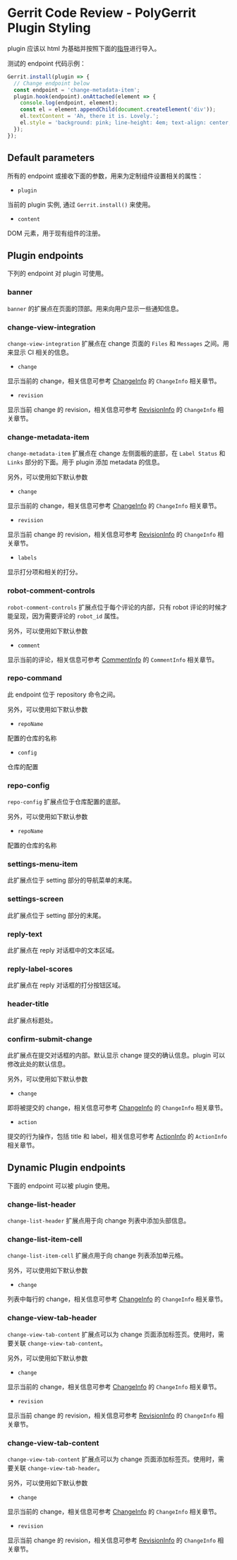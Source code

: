 # Gerrit Code Review - PolyGerrit Plugin Styling

plugin 应该以 html 为基础并按照下面的[指导](pg-plugin-dev.md)进行导入。

测试的 endpoint 代码示例：

``` js
Gerrit.install(plugin => {
  // Change endpoint below
  const endpoint = 'change-metadata-item';
  plugin.hook(endpoint).onAttached(element => {
    console.log(endpoint, element);
    const el = element.appendChild(document.createElement('div'));
    el.textContent = 'Ah, there it is. Lovely.';
    el.style = 'background: pink; line-height: 4em; text-align: center;';
  });
});
```

## Default parameters

所有的 endpoint 或接收下面的参数，用来为定制组件设置相关的属性：

* `plugin`

当前的 plugin 实例, 通过 `Gerrit.install()` 来使用。

* `content`

DOM 元素，用于现有组件的注册。

## Plugin endpoints

下列的 endpoint 对 plugin 可使用。

### banner

`banner` 的扩展点在页面的顶部。用来向用户显示一些通知信息。 

### change-view-integration

`change-view-integration` 扩展点在 change 页面的 `Files` 和 `Messages` 之间。用来显示 CI 相关的信息。

* `change`

显示当前的 change，相关信息可参考 [ChangeInfo](rest-api-changes.md) 的 `ChangeInfo` 相关章节。

* `revision`

显示当前 change 的 revision，相关信息可参考 [RevisionInfo](rest-api-changes.md) 的 `ChangeInfo` 相关章节。

### change-metadata-item

`change-metadata-item` 扩展点在 change 左侧面板的底部，在 `Label Status` 和 `Links` 部分的下面。用于 plugin 添加 metadata 的信息。

另外，可以使用如下默认参数

* `change`

显示当前的 change，相关信息可参考 [ChangeInfo](rest-api-changes.md) 的 `ChangeInfo` 相关章节。

* `revision`

显示当前 change 的 revision，相关信息可参考 [RevisionInfo](rest-api-changes.md) 的 `ChangeInfo` 相关章节。

* `labels`

显示打分项和相关的打分。

### robot-comment-controls

`robot-comment-controls` 扩展点位于每个评论的内部，只有 robot 评论的时候才能呈现，因为需要评论的 `robot_id` 属性。

另外，可以使用如下默认参数

* `comment`

显示当前的评论，相关信息可参考 [CommentInfo](rest-api-changes.md) 的 `CommentInfo` 相关章节。

### repo-command

此 endpoint 位于 repository 命令之间。

另外，可以使用如下默认参数

* `repoName`

配置的仓库的名称

* `config`

仓库的配置

### repo-config

`repo-config` 扩展点位于仓库配置的底部。

另外，可以使用如下默认参数

* `repoName`

配置的仓库的名称

### settings-menu-item
此扩展点位于 setting 部分的导航菜单的末尾。

### settings-screen
此扩展点位于 setting 部分的末尾。

### reply-text
此扩展点在 reply 对话框中的文本区域。

### reply-label-scores
此扩展点在 reply 对话框的打分按钮区域。

### header-title
此扩展点标题处。

### confirm-submit-change

此扩展点在提交对话框的内部。默认显示 change 提交的确认信息。plugin 可以修改此处的默认信息。

另外，可以使用如下默认参数

* `change`

即将被提交的 change，相关信息可参考 [ChangeInfo](rest-api-changes.md) 的 `ChangeInfo` 相关章节。

* `action`

提交的行为操作，包括 title 和 label，相关信息可参考 [ActionInfo](rest-api-changes.md) 的 `ActionInfo` 相关章节。

## Dynamic Plugin endpoints

下面的 endpoint 可以被 plugin 使用。

### change-list-header
`change-list-header` 扩展点用于向 change 列表中添加头部信息。

### change-list-item-cell
`change-list-item-cell` 扩展点用于向 change 列表添加单元格。

另外，可以使用如下默认参数

* `change`

列表中每行的 change，相关信息可参考 [ChangeInfo](rest-api-changes.md) 的 `ChangeInfo` 相关章节。

### change-view-tab-header

`change-view-tab-content` 扩展点可以为 change 页面添加标签页。使用时，需要关联 `change-view-tab-content`。

另外，可以使用如下默认参数

* `change`

显示当前的 change，相关信息可参考 [ChangeInfo](rest-api-changes.md) 的 `ChangeInfo` 相关章节。

* `revision`

显示当前 change 的 revision，相关信息可参考 [RevisionInfo](rest-api-changes.md) 的 `ChangeInfo` 相关章节。

### change-view-tab-content

`change-view-tab-content` 扩展点可以为 change 页面添加标签页。使用时，需要关联 `change-view-tab-header`。

另外，可以使用如下默认参数

* `change`

显示当前的 change，相关信息可参考 [ChangeInfo](rest-api-changes.md) 的 `ChangeInfo` 相关章节。

* `revision`

显示当前 change 的 revision，相关信息可参考 [RevisionInfo](rest-api-changes.md) 的 `ChangeInfo` 相关章节。

